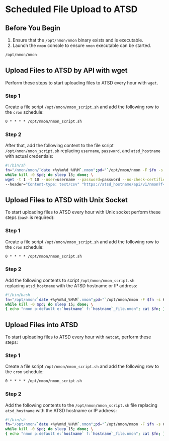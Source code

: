 # Scheduled File Upload to ATSD

## Before You Begin

1. Ensure that the `/opt/nmon/nmon` binary exists and is executable.
2. Launch the `nmon` console to ensure `nmon` executable can be started.

```sh
/opt/nmon/nmon
```

## Upload Files to ATSD by API with wget

Perform these steps to start uploading files to ATSD every hour with `wget`.

### Step 1

Create a file script `/opt/nmon/nmon_script.sh` and add the following row to the `cron` schedule:

```txt
0 * * * * /opt/nmon/nmon_script.sh
```

### Step 2

After that, add the following content to the file script `/opt/nmon/nmon_script.sh` replacing `username`, `password`, and `atsd_hostname` with actual credentials:

```bash
#!/bin/sh
fn="/nmon/nmon/`date +%y%m%d_%H%M`.nmon";pd="`/opt/nmon/nmon -F $fn -s 60 -c 60 -T -p`"; \
while kill -0 $pd; do sleep 15; done; \
wget -t 1 -T 10 --user=username --password=password --no-check-certificate -O - --post-file="$fn" \
--header="Content-type: text/csv" "https://atsd_hostname/api/v1/nmon?f=`basename $fn`"
```

## Upload Files to ATSD with Unix Socket

To start uploading files to ATSD every hour with Unix socket perform these steps (`bash` is required):

### Step 1

Create a file script `/opt/nmon/nmon_script.sh` and add the following row to the `cron` schedule:

```txt
0 * * * * /opt/nmon/nmon_script.sh
```

### Step 2

Add the following contents to script `/opt/nmon/nmon_script.sh` replacing `atsd_hostname` with the ATSD hostname or IP address:

```bash
#!/bin/bash
fn="/opt/nmon/`date +%y%m%d_%H%M`.nmon";pd="`/opt/nmon/nmon -F $fn -s 60 -c 60 -T -p`"; \
while kill -0 $pd; do sleep 15; done; \
{ echo "nmon p:default e:`hostname` f:`hostname`_file.nmon"; cat $fn; } > /dev/tcp/atsd_hostname/8081
```

## Upload Files into ATSD

To start uploading files to ATSD every hour with `netcat`, perform these steps:

### Step 1

Create a file script `/opt/nmon/nmon_script.sh` and add the following row to the `cron` schedule:

```txt
0 * * * * /opt/nmon/nmon_script.sh
```

### Step 2

Add the following contents to the `/opt/nmon/nmon_script.sh` file replacing `atsd_hostname` with the ATSD hostname or IP address:

```bash
#!/bin/sh
fn="/opt/nmon/`date +%y%m%d_%H%M`.nmon";pd="`/opt/nmon/nmon -F $fn -s 60 -c 60 -T -p`"; \
while kill -0 $pd; do sleep 15; done; \
{ echo "nmon p:default e:`hostname` f:`hostname`_file.nmon"; cat $fn; } | nc atsd_hostname 8081
```
